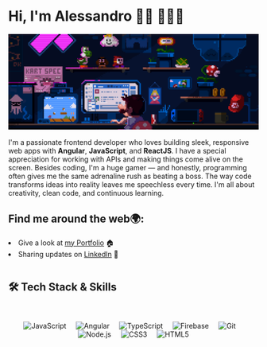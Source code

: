 # Hi, I'm Alessandro 👋🏽	👨🏽‍💻

![My looping gif](https://github.com/alessandro-arg/assets/blob/main/github.gif)

I'm a passionate frontend developer who loves building sleek, 
responsive web apps with **Angular**, **JavaScript**, and **ReactJS**.
I have a special appreciation for working with APIs and making things
come alive on the screen.
Besides coding, I'm a huge gamer — and honestly, programming often gives me
the same adrenaline rush as beating a boss.
The way code transforms ideas into reality leaves me speechless every time.
I'm all about creativity, clean code, and continuous learning.

## Find me around the web🌍:
<table>
  <li>Give a look at <a href="https://www.alessandro-argenziano.com" target="blank">my Portfolio</a> 🏠</li>
  <li>Sharing updates on <a href="https://www.linkedin.com/in/alessandro-argenziano/" target="blank">LinkedIn</a> 💼</li>
</table>

## 🛠️ Tech Stack & Skills

<br>

<p align="center">
  <img src="https://cdn.jsdelivr.net/gh/devicons/devicon/icons/javascript/javascript-original.svg" width="40" alt="JavaScript"/>
  &nbsp;&nbsp;&nbsp;
  <img src="https://cdn.jsdelivr.net/gh/devicons/devicon@latest/icons/angularjs/angularjs-plain.svg" width="40" alt="Angular"/>
  &nbsp;&nbsp;&nbsp;
  <img src="https://cdn.jsdelivr.net/gh/devicons/devicon/icons/typescript/typescript-original.svg" width="40" alt="TypeScript"/>
  &nbsp;&nbsp;&nbsp;
  <img src="https://cdn.jsdelivr.net/gh/devicons/devicon/icons/firebase/firebase-plain.svg" width="40" alt="Firebase"/>
  &nbsp;&nbsp;&nbsp;
  <img src="https://cdn.jsdelivr.net/gh/devicons/devicon/icons/git/git-original.svg" width="40" alt="Git"/>
  &nbsp;&nbsp;&nbsp;
  <img src="https://cdn.jsdelivr.net/gh/devicons/devicon/icons/nodejs/nodejs-original.svg" width="40" alt="Node.js"/>
  &nbsp;&nbsp;&nbsp;
  <img src="https://cdn.jsdelivr.net/gh/devicons/devicon@latest/icons/css3/css3-plain.svg" width="40" alt="CSS3"/>
  &nbsp;&nbsp;&nbsp;
  <img src="https://cdn.jsdelivr.net/gh/devicons/devicon@latest/icons/html5/html5-plain.svg" width="40" alt="HTML5"/>
</p>

      
